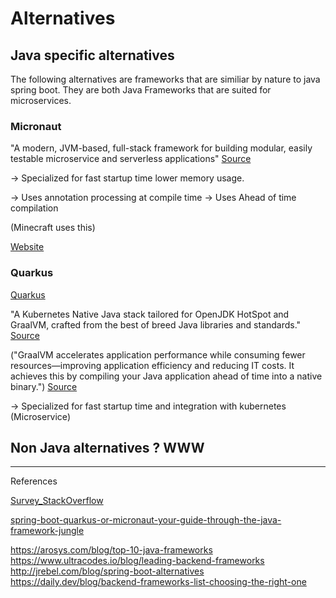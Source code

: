 # Alternatives

## Java specific alternatives
The following alternatives are frameworks that are similiar by nature to java spring boot. They are both Java Frameworks that are suited for microservices.

### Micronaut

"A modern, JVM-based, full-stack framework for building modular, easily testable microservice and serverless applications" [Source](https://micronaut.io/)

-> Specialized for fast startup time lower memory usage.

-> Uses annotation processing at compile time
-> Uses Ahead of time compilation

(Minecraft uses this)

[Website](https://micronaut.io/)

### Quarkus

[Quarkus](https://quarkus.io/)

"A Kubernetes Native Java stack tailored for OpenJDK HotSpot and GraalVM, crafted from the best of breed Java libraries and standards." [Source](https://quarkus.io/)

("GraalVM accelerates application performance while consuming fewer resources—improving application efficiency and reducing IT costs. It achieves this by compiling your Java application ahead of time into a native binary.") [Source](https://www.graalvm.org/latest/introduction/)

-> Specialized for fast startup time and integration with kubernetes (Microservice)


## Non Java alternatives ? WWW

---

References

[Survey_StackOverflow](https://survey.stackoverflow.co/2025/technology/)

[spring-boot-quarkus-or-micronaut-your-guide-through-the-java-framework-jungle](https://hiq.se/en/insight/spring-boot-quarkus-or-micronaut-your-guide-through-the-java-framework-jungle/)

<https://arosys.com/blog/top-10-java-frameworks>
<https://www.ultracodes.io/blog/leading-backend-frameworks>
<http://jrebel.com/blog/spring-boot-alternatives>
<https://daily.dev/blog/backend-frameworks-list-choosing-the-right-one>
